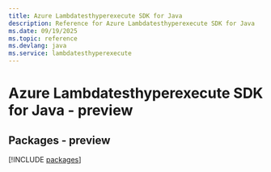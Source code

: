 ```yaml
---
title: Azure Lambdatesthyperexecute SDK for Java
description: Reference for Azure Lambdatesthyperexecute SDK for Java
ms.date: 09/19/2025
ms.topic: reference
ms.devlang: java
ms.service: lambdatesthyperexecute
---
```

# Azure Lambdatesthyperexecute SDK for Java - preview
## Packages - preview
[!INCLUDE [packages](lambdatesthyperexecute-index.md)]